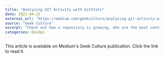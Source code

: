 ```yaml
---
title: "Analyzing GIT Activity with GitStats"
date: 2021-04-25
external_url: "https://medium.com/geekculture/analyzing-git-activity-with-gitstats-159f75719bab"
source: "Geek Culture"
excerpt: "Check out how a repository is growing, who are the best contributors, what is the most productive weekday, and more."
categories: DevOps
---
```


This article is available on Medium's Geek Culture publication. Click the link to read it. 